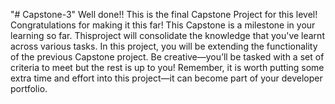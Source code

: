 "# Capstone-3" 
Well done!! This is the final Capstone Project for this level! Congratulations for making it this far! This Capstone is a milestone in your learning so far. Thisproject will consolidate the knowledge that you've learnt across various tasks. In this project, you will be extending the functionality of the previous Capstone project. Be creative—you’ll be tasked with a set of criteria to meet but the rest is up to you! Remember, it is worth putting some extra time and effort into this project—it can become part of your developer portfolio.                               
